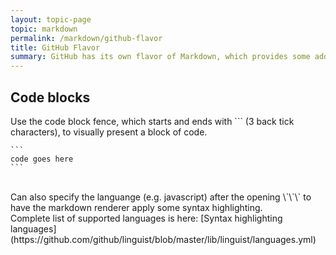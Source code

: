 ```yaml
---
layout: topic-page
topic: markdown
permalink: /markdown/github-flavor
title: GitHub Flavor
summary: GitHub has its own flavor of Markdown, which provides some additional functionality
---
```


## Code blocks
Use the code block fence, which starts and ends with \`\`\` (3 back tick characters), to visually present a block of code.
````
```
code goes here
```
````
<br/>
Can also specify the languange (e.g. javascript) after the opening \`\`\` to have the markdown renderer apply some syntax highlighting.
<br/>
Complete list of supported languages is here: 
[Syntax highlighting languages](https://github.com/github/linguist/blob/master/lib/linguist/languages.yml)
